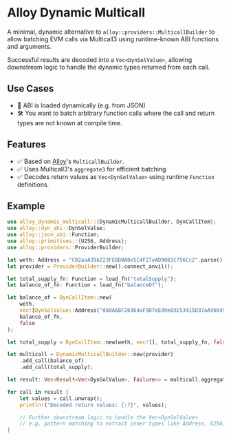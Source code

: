 # Alloy Dynamic Multicall

A minimal, dynamic alternative to `alloy::providers::MulticallBuilder` to allow batching EVM calls via Multicall3 using runtime-known ABI functions and arguments.

Successful results are decoded into a `Vec<DynSolValue>`, allowing downstream logic to handle the dynamic types returned from each call.

## Use Cases

- 🧠 ABI is loaded dynamically (e.g. from JSON)
- 🛠 You want to batch arbitrary function calls where the call and return types are not known at compile time.

## Features

- ✅ Based on [Alloy](https://github.com/alloy-rs/alloy)'s `MulticallBuilder`.
- ✅ Uses Multicall3's `aggregate3` for efficient batching
- ✅ Decodes return values as `Vec<DynSolValue>` using runtime `Function` definitions.

## Example

```rust
use alloy_dynamic_multicall::{DynamicMulticallBuilder, DynCallItem};
use alloy::dyn_abi::DynSolValue;
use alloy::json_abi::Function;
use alloy::primitives::{U256, Address};
use alloy::providers::ProviderBuilder;

let weth: Address = "C02aaA39b223FE8D0A0e5C4F27eAD9083C756Cc2".parse().unwrap();
let provider = ProviderBuilder::new().connect_anvil();

let total_supply_fn: Function = load_fn("totalSupply");
let balance_of_fn: Function = load_fn("balanceOf");

let balance_of = DynCallItem::new(
    weth,
    vec![DynSolValue::Address("d8dA6BF26964aF9D7eEd9e03E53415D37aA96045".parse().unwrap())],
    balance_of_fn,
    false
);

let total_supply = DynCallItem::new(weth, vec![], total_supply_fn, false);

let multicall = DynamicMulticallBuilder::new(provider)
    .add_call(balance_of)
    .add_call(total_supply);

let result: Vec<Result<Vec<DynSolValue>, Failure>> = multicall.aggregate3().await.unwrap();

for call in result {
    let values = call.unwrap();
    println!("Decoded return values: {:?}", values);

    // Further downstream logic to handle the Vec<DynSolValue>
    // e.g. pattern matching to extract inner types like Address, U256, etc.
}
```
